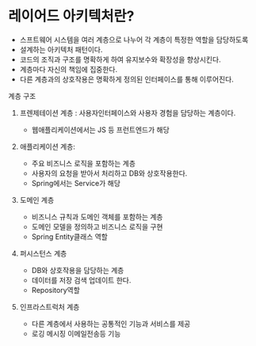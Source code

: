 # 레이어드 아키텍처란?

- 스프트웨어 시스템을 여러 계층으로 나누어 각 계층이 특정한 역할을 담당하도록
- 설계하는 아키텍처 패턴이다.
- 코드의 조직과 구조를 명확하게 하여 유지보수와 확장성을 향상시킨다.
- 계층마다 자신의 책임에 집중한다.
- 다른 계층과의 상호작용은 명확하게 정의된 인터페이스를 통해 이루어진다.


계층 구조
1. 프렌제테이션 계층 : 사용자인터페이스와 사용자 경험을 담당하는 계층이다.
    - 웹애플리케이션에서는 JS 등 프런트엔드가 해당

2. 애플리케이션 계층:
    - 주요 비즈니스 로직을 포함하는 계층
    - 사용자의 요청을 받아서 처리하고 DB와 상호작용한다.
    - Spring에서는 Service가 해당

3. 도메인 계층
    - 비즈니스 규칙과 도메인 객체를 포함하는 계층
    - 도메인 모델을 정의하고 비즈니스 로직을 구현
    - Spring Entity클래스 역할

4. 퍼시스턴스 계층
    - DB와 상호작용을 담당하는 계층
    - 데이터를 저장 검색 업데이트 한다.
    - Repository역할

5. 인프라스트럭처 계층
    - 다른 계층에서 사용하는 공통적인 기능과 서비스를 제공
    - 로깅 메시징 이메일전송등 기능

